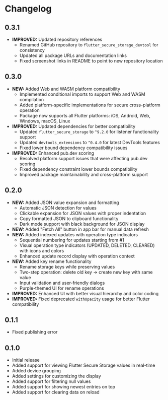 # Changelog

## 0.3.1

* **IMPROVED:** Updated repository references
  - Renamed GitHub repository to `flutter_secure_storage_devtool` for consistency
  - Updated all package URLs and documentation links
  - Fixed screenshot links in README to point to new repository location

## 0.3.0

* **NEW:** Added Web and WASM platform compatibility
  - Implemented conditional imports to support Web and WASM compilation
  - Added platform-specific implementations for secure cross-platform operation
  - Package now supports all Flutter platforms: iOS, Android, Web, Windows, macOS, Linux
* **IMPROVED:** Updated dependencies for better compatibility
  - Updated `flutter_secure_storage` to `^9.2.0` for listener functionality support
  - Updated `devtools_extensions` to `^0.4.0` for latest DevTools features
  - Fixed lower bound dependency compatibility issues
* **IMPROVED:** Enhanced pub.dev scoring
  - Resolved platform support issues that were affecting pub.dev scoring
  - Fixed dependency constraint lower bounds compatibility
  - Improved package maintainability and cross-platform support

## 0.2.0

* **NEW:** Added JSON value expansion and formatting
  - Automatic JSON detection for values
  - Clickable expansion for JSON values with proper indentation
  - Copy formatted JSON to clipboard functionality
  - Dark mode support with black background for JSON display
* **NEW:** Added "Fetch All" button in app bar for manual data refresh
* **NEW:** Added indexed updates with operation type indicators
  - Sequential numbering for updates starting from #1
  - Visual operation type indicators (UPDATED, DELETED, CLEARED) with icons and colors
  - Enhanced update record display with operation context
* **NEW:** Added key rename functionality
  - Rename storage keys while preserving values
  - Two-step operation: delete old key → create new key with same value
  - Input validation and user-friendly dialogs
  - Purple-themed UI for rename operations
* **IMPROVED:** Enhanced UI with better visual hierarchy and color coding
* **IMPROVED:** Fixed deprecated `withOpacity` usage for better Flutter compatibility

## 0.1.1

* Fixed publishing error

## 0.1.0

* Initial release
* Added support for viewing Flutter Secure Storage values in real-time
* Added device grouping
* Added settings for customizing the display
* Added support for filtering null values
* Added support for showing newest entries on top
* Added support for clearing data on reload 